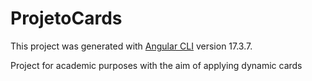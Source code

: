# ProjetoCards

This project was generated with [Angular CLI](https://github.com/angular/angular-cli) version 17.3.7.

Project for academic purposes with the aim of applying dynamic cards
